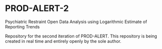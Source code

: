 # PROD-ALERT-2
Psychiatric Restraint Open Data Analysis using Logarithmic Estimate of Reporting Trends

Repository for the second iteration of PROD-ALERT.
This repository is being created in real time and entirely openly by the sole author.
